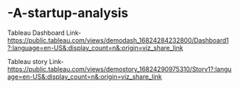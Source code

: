 # -A-startup-analysis


Tableau Dashboard Link-https://public.tableau.com/views/demodash_16824284232800/Dashboard1?:language=en-US&:display_count=n&:origin=viz_share_link


Tableau story Link-https://public.tableau.com/views/demostory_16824290975310/Story1?:language=en-US&:display_count=n&:origin=viz_share_link

